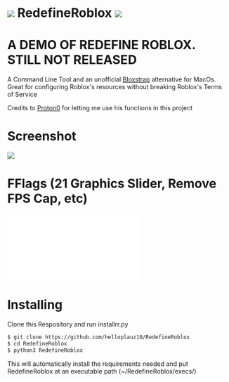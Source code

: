 # ![](https://pixels.crd.co/assets/images/gallery29/b8b5b6f3.gif?v=2942f085) RedefineRoblox ![](https://pixels.crd.co/assets/images/gallery29/b8b5b6f3.gif?v=2942f085)
# A DEMO OF REDEFINE ROBLOX. STILL NOT RELEASED
A Command Line Tool and an unofficial [Bloxstrap](https://github.com/pizzaboxer/bloxstrap) alternative for MacOs. Great for configuring Roblox's resources without breaking Roblox's Terms of Service

Credits to [Proton0](https://github.com/Proton0/Roblox-Configurator) for letting me use his functions in this project

# Screenshot
![](https://raw.githubusercontent.com/helloplauz10/RedefineRoblox/main/Screen%20Shot%202024-05-21%20at%209.22.43%20AM.png)

# FFlags (21 Graphics Slider, Remove FPS Cap, etc)
![Go here](FFlags.md)

# Installing
Clone this Respository and run installrr.py

```bash
$ git clone https://github.com/helloplauz10/RedefineRoblox
$ cd RedefineRoblox
$ python3 RedefineRoblox
```
This will automatically install the requirements needed and put RedefineRoblox at an executable path (~/RedefineRoblox/execs/)
